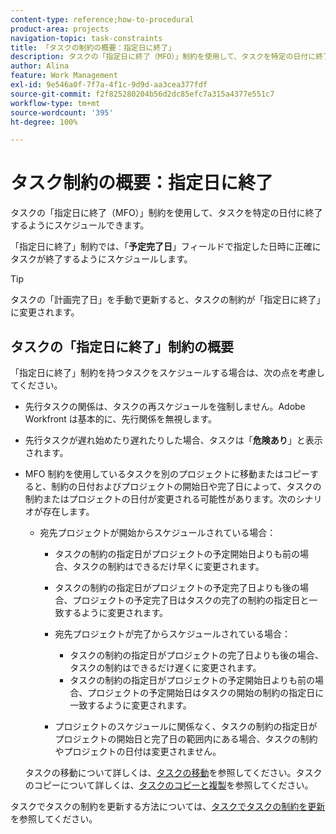 ```yaml
---
content-type: reference;how-to-procedural
product-area: projects
navigation-topic: task-constraints
title: 「タスクの制約の概要：指定日に終了」
description: タスクの「指定日に終了（MFO）」制約を使用して、タスクを特定の日付に終了するようにスケジュールできます。
author: Alina
feature: Work Management
exl-id: 9e546a0f-7f7a-4f1c-9d9d-aa3cea377fdf
source-git-commit: f2f825280204b56d2dc85efc7a315a4377e551c7
workflow-type: tm+mt
source-wordcount: '395'
ht-degree: 100%

---
```


# タスク制約の概要：指定日に終了

タスクの「指定日に終了（MFO）」制約を使用して、タスクを特定の日付に終了するようにスケジュールできます。

「指定日に終了」制約では、「**予定完了日**」フィールドで指定した日時に正確にタスクが終了するようにスケジュールします。

>[!TIP]
>
>タスクの「計画完了日」を手動で更新すると、タスクの制約が「指定日に終了」に変更されます。

## タスクの「指定日に終了」制約の概要

「指定日に終了」制約を持つタスクをスケジュールする場合は、次の点を考慮してください。

* 先行タスクの関係は、タスクの再スケジュールを強制しません。Adobe Workfront は基本的に、先行関係を無視します。
* 先行タスクが遅れ始めたり遅れたりした場合、タスクは「**危険あり**」と表示されます。

* MFO 制約を使用しているタスクを別のプロジェクトに移動またはコピーすると、制約の日付およびプロジェクトの開始日や完了日によって、タスクの制約またはプロジェクトの日付が変更される可能性があります。次のシナリオが存在します。

   * 宛先プロジェクトが開始からスケジュールされている場合：

      * タスクの制約の指定日がプロジェクトの予定開始日よりも前の場合、タスクの制約はできるだけ早くに変更されます。
      * タスクの制約の指定日がプロジェクトの予定完了日よりも後の場合、プロジェクトの予定完了日はタスクの完了の制約の指定日と一致するように変更されます。

      * 宛先プロジェクトが完了からスケジュールされている場合：

         * タスクの制約の指定日がプロジェクトの完了日よりも後の場合、タスクの制約はできるだけ遅くに変更されます。
         * タスクの制約の指定日がプロジェクトの予定開始日よりも前の場合、プロジェクトの予定開始日はタスクの開始の制約の指定日に一致するように変更されます。

      * プロジェクトのスケジュールに関係なく、タスクの制約の指定日がプロジェクトの開始日と完了日の範囲内にある場合、タスクの制約やプロジェクトの日付は変更されません。

  タスクの移動について詳しくは、[タスクの移動](../../../manage-work/tasks/manage-tasks/move-tasks.md)を参照してください。タスクのコピーについて詳しくは、[タスクのコピーと複製](../../../manage-work/tasks/manage-tasks/copy-and-duplicate-tasks.md)を参照してください。

タスクでタスクの制約を更新する方法については、[タスクでタスクの制約を更新](../../../manage-work/tasks/task-constraints/update-task-constraint-of-task.md)を参照してください。

<!--
<div data-mc-conditions="QuicksilverOrClassic.Draft mode">
<h2>Use the Must Finish On Task Constraint</h2>
<p>To update the Task Constraint to Must Finish On:</p>
<ol>
<li value="1">Go to a task whose Task Constraint you want to update.</li>
<li value="2"> <p data-mc-conditions="QuicksilverOrClassic.Quicksilver">Click the <strong>More</strong> icon <img src="assets/qs-more-icon-on-an-object.png"> next to the task name, then click <strong>Edit</strong>.</p> </li>
<li value="3">In the <strong>Overview</strong> section, expand the <strong>Task Constraint</strong> drop-down menu.</li>
<li value="4"> <p>Select <strong>Must Finish On</strong>.</p> </li>
<li value="5"> <p>Specify a <strong>Planned Completion Date</strong>.</p> <p>The task must complete by this date, and no later than this date. </p> </li>
<li value="6">Click <strong>Save Changes</strong>. </li>
</ol>
</div>
-->
